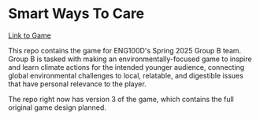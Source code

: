   
# Smart Ways To Care  

[Link to Game](https://aldclab.github.io/smart_ways_to_care/index.html)  

This repo contains the game for ENG100D's Spring 2025 Group B team. Group B is tasked with making an environmentally-focused game to inspire and learn climate actions for the intended younger audience, connecting global environmental challenges to local, relatable, and digestible issues that have personal relevance to the player.  


The repo right now has version 3 of the game, which contains the full original game design planned.


